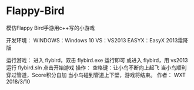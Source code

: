 # Flappy-Bird
模仿Flappy Bird手游用c++写的小游戏

开发环境：
    WINDOWS：Windows 10
    VS：VS2013
    EASYX：EasyX 2013霜降版

运行游戏：
    进入 flybird，双击 flybird.exe 运行即可
    或进入 flybird，用 vs2013 运行 flybird.sln 点击开始游戏
    操作：
    空格键：让小鸟不断向上起飞
    当小鸟顺利穿过管道，Score积分自加
    当小鸟碰到管道上下壁，游戏将结束。
作者：
    WXT  2018/3/10
